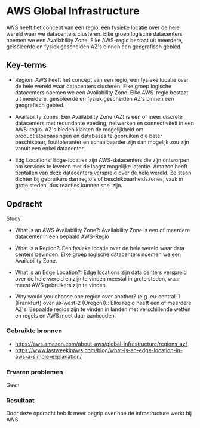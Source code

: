 # AWS Global Infrastructure

AWS heeft het concept van een regio, een fysieke locatie over de hele wereld waar we datacenters clusteren. Elke groep logische datacenters noemen we een Availability Zone. Elke AWS-regio bestaat uit meerdere, geïsoleerde en fysiek gescheiden AZ's binnen een geografisch gebied. 

## Key-terms

- Region: 
AWS heeft het concept van een regio, een fysieke locatie over de hele wereld waar datacenters clusteren. Elke groep logische datacenters noemen we een Availability Zone. Elke AWS-regio bestaat uit meerdere, geïsoleerde en fysiek gescheiden AZ's binnen een geografisch gebied.

- Availability Zones: 
Een Availability Zone (AZ) is een of meer discrete datacenters met redundante voeding, netwerken en connectiviteit in een AWS-regio. AZ's bieden klanten de mogelijkheid om productietoepassingen en databases te gebruiken die beter beschikbaar, fouttoleranter en schaalbaarder zijn dan mogelijk zou zijn vanuit een enkel datacenter.

- Edg Locations: 
Edge-locaties zijn AWS-datacenters die zijn ontworpen om services te leveren met de laagst mogelijke latentie. Amazon heeft tientallen van deze datacenters verspreid over de hele wereld. Ze staan dichter bij gebruikers dan regio's of beschikbaarheidszones, vaak in grote steden, dus reacties kunnen snel zijn.
## Opdracht

Study:
- What is an AWS Availability Zone?: 
Availability Zone is een of meerdere datacenter in een bepaald AWS-Regio

- What is a Region?:
Een fysieke locatie over de hele wereld waar data centers bevinden. Elke groep logische datacenters noemen we een Availability Zone.

- What is an Edge Location?:
Edge locations zijn data centers verspreid over de hele wereld en zijn te vinden meestal in grote steden, waar meest AWS gebruikers zijn te vinden.

- Why would you choose one region over another? (e.g. eu-central-1 (Frankfurt) over us-west-2 (Oregon)).:
Elke regio heeft een of meerdere AZ's. Bepaalde regios zijn te vinden in landen met verschillende wetten en regels en AWS moet daar aanhouden.


### Gebruikte bronnen

- https://aws.amazon.com/about-aws/global-infrastructure/regions_az/
- https://www.lastweekinaws.com/blog/what-is-an-edge-location-in-aws-a-simple-explanation/

### Ervaren problemen

Geen

### Resultaat

Door deze opdracht heb ik meer begrip over hoe de infrastructure werkt bij AWS.